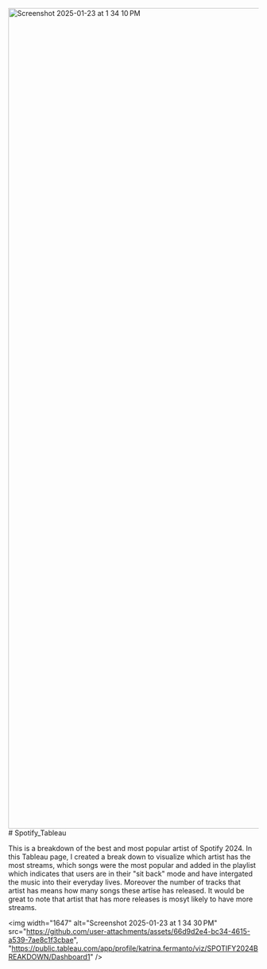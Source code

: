 <img width="1649" alt="Screenshot 2025-01-23 at 1 34 10 PM" src="https://github.com/user-attachments/assets/5187638f-9b8e-4802-94ba-175e2b2a7e05" /># Spotify_Tableau

This is a breakdown of the best and most popular artist of Spotify 2024. In this Tableau page, I created a break down to visualize which artist has the most streams, which songs were the most popular and added in the playlist which indicates that users are in their "sit back" mode and have intergated the music into their everyday lives. Moreover the number of tracks that artist has means how many songs these artise has released. It would be great to note that artist that has more releases is mosyt likely to have more streams. 


<img width="1647" alt="Screenshot 2025-01-23 at 1 34 30 PM" src="https://github.com/user-attachments/assets/66d9d2e4-bc34-4615-a539-7ae8c1f3cbae", "https://public.tableau.com/app/profile/katrina.fermanto/viz/SPOTIFY2024BREAKDOWN/Dashboard1" />
